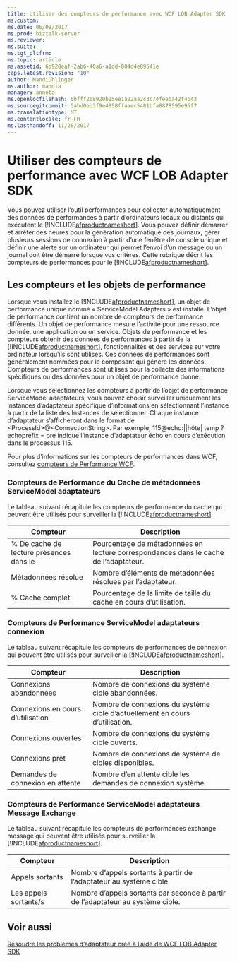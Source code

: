 ```yaml
---
title: Utiliser des compteurs de performance avec WCF LOB Adapter SDK | Documents Microsoft
ms.custom: 
ms.date: 06/08/2017
ms.prod: biztalk-server
ms.reviewer: 
ms.suite: 
ms.tgt_pltfrm: 
ms.topic: article
ms.assetid: 6b928eaf-2ab6-40a6-a1dd-804d4e89541e
caps.latest.revision: "10"
author: MandiOhlinger
ms.author: mandia
manager: anneta
ms.openlocfilehash: 6bfff208920b25ee1a22aa2c3c74feeba42f4b43
ms.sourcegitcommit: 5abd0ed3f9e4858ffaaec5481bfa8878595e95f7
ms.translationtype: MT
ms.contentlocale: fr-FR
ms.lasthandoff: 11/28/2017
---
```

# <a name="use-performance-counters-with-the-wcf-lob-adapter-sdk"></a>Utiliser des compteurs de performance avec WCF LOB Adapter SDK
Vous pouvez utiliser l’outil performances pour collecter automatiquement des données de performances à partir d’ordinateurs locaux ou distants qui exécutent le [!INCLUDE[afproductnameshort](../../includes/afproductnameshort-md.md)]. Vous pouvez définir démarrer et arrêter des heures pour la génération automatique des journaux, gérer plusieurs sessions de connexion à partir d’une fenêtre de console unique et définir une alerte sur un ordinateur qui permet l’envoi d’un message ou un journal doit être démarré lorsque vos critères. Cette rubrique décrit les compteurs de performances pour le [!INCLUDE[afproductnameshort](../../includes/afproductnameshort-md.md)].  
  
## <a name="performance-objects-and-counters"></a>Les compteurs et les objets de performance  
 Lorsque vous installez le [!INCLUDE[afproductnameshort](../../includes/afproductnameshort-md.md)], un objet de performance unique nommé « ServiceModel Adapters » est installé. L’objet de performance contient un nombre de compteurs de performance différents. Un objet de performance mesure l’activité pour une ressource donnée, une application ou un service. Objets de performance et les compteurs obtenir des données de performances à partir de la [!INCLUDE[afproductnameshort](../../includes/afproductnameshort-md.md)], fonctionnalités et des services sur votre ordinateur lorsqu’ils sont utilisés. Ces données de performances sont généralement nommées pour le composant qui génère les données. Compteurs de performances sont utilisés pour la collecte des informations spécifiques ou des données pour un objet de performance donné.  
  
 Lorsque vous sélectionnez les compteurs à partir de l’objet de performance ServiceModel adaptateurs, vous pouvez choisir surveiller uniquement les instances d’adaptateur spécifique d’informations en sélectionnant l’instance à partir de la liste des Instances de sélectionner. Chaque instance d’adaptateur s’afficheront dans le format de \<ProcessId\>@\<ConnectionString\>. Par exemple, 115@echo:&#124;&#124;hôte&#124; temp ? echoprefix = pre indique l’instance d’adaptateur écho en cours d’exécution dans le processus 115.  
  
 Pour plus d’informations sur les compteurs de performances dans WCF, consultez [compteurs de Performance WCF](https://msdn.microsoft.com/library/ms735098.aspx).
  
### <a name="servicemodel-adapters-metadata-cache-performance-counters"></a>Compteurs de Performance du Cache de métadonnées ServiceModel adaptateurs  
 Le tableau suivant récapitule les compteurs de performance du cache qui peuvent être utilisés pour surveiller la [!INCLUDE[afproductnameshort](../../includes/afproductnameshort-md.md)].  
  
|Compteur| Description|  
|-------------|-----------------|  
|% De cache de lecture présences dans le|Pourcentage de métadonnées en lecture correspondances dans le cache de l’adaptateur.|  
|Métadonnées résolue|Nombre d’éléments de métadonnées résolues par l’adaptateur.|  
|% Cache complet|Pourcentage de la limite de taille du cache en cours d’utilisation.|  
  
### <a name="servicemodel-adapters-connection-performance-counters"></a>Compteurs de Performance ServiceModel adaptateurs connexion  
 Le tableau suivant récapitule les compteurs de performances de connexion qui peuvent être utilisés pour surveiller la [!INCLUDE[afproductnameshort](../../includes/afproductnameshort-md.md)].  
  
|Compteur| Description|  
|-------------|-----------------|  
|Connexions abandonnées|Nombre de connexions du système cible abandonnées.|  
|Connexions en cours d’utilisation|Nombre de connexions du système cible d’actuellement en cours d’utilisation.|  
|Connexions ouvertes|Nombre de connexions du système cible ouverts.|  
|Connexions prêt|Nombre de connexions de système de cibles disponibles.|  
|Demandes de connexion en attente|Nombre d’en attente cible les demandes de connexion système.|  
  
### <a name="servicemodel-adapters-message-exchange-performance-counters"></a>Compteurs de Performance ServiceModel adaptateurs Message Exchange  
 Le tableau suivant récapitule les compteurs de performances exchange message qui peuvent être utilisés pour surveiller la [!INCLUDE[afproductnameshort](../../includes/afproductnameshort-md.md)].  
  
|Compteur| Description|  
|-------------|-----------------|  
|Appels sortants|Nombre d’appels sortants à partir de l’adaptateur au système cible.|  
|Les appels sortants/s|Nombre d’appels sortants par seconde à partir de l’adaptateur au système cible.|  
  
## <a name="see-also"></a>Voir aussi  
 [Résoudre les problèmes d’adaptateur créé à l’aide de WCF LOB Adapter SDK](../../adapters-and-accelerators/wcf-lob-adapter-sdk/troubleshoot-adapter-created-using-the-wcf-lob-adapter-sdk.md)